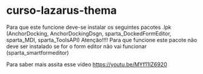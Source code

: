 # curso-lazarus-thema

Para que este funcione deve-se instalar os seguintes pacotes .lpk (AnchorDocking, AnchorDockingDsgn, sparta_DockedFormEditor, sparta_MDI, sparta_ToolsAPI)
Atenção!!!! Para que funcione este pacote não deve ser instalado se for o form editor não vai funcionar (sparta_smartformeditor) 

Para saber mais assita esse vídeo https://youtu.be/MYf11IZ6920
